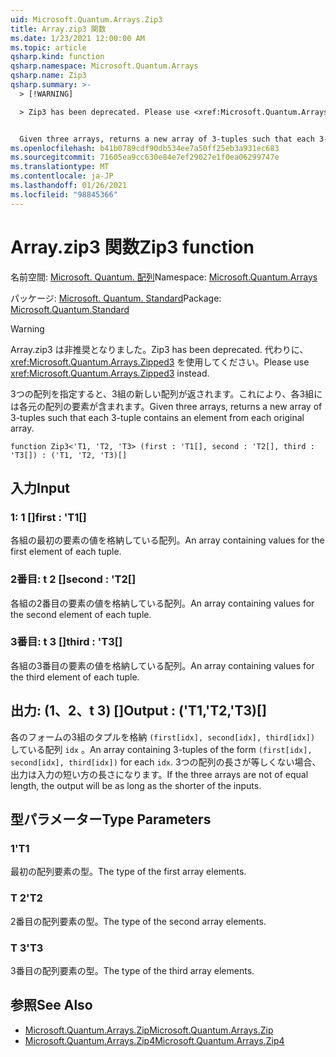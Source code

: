 ```yaml
---
uid: Microsoft.Quantum.Arrays.Zip3
title: Array.zip3 関数
ms.date: 1/23/2021 12:00:00 AM
ms.topic: article
qsharp.kind: function
qsharp.namespace: Microsoft.Quantum.Arrays
qsharp.name: Zip3
qsharp.summary: >-
  > [!WARNING]

  > Zip3 has been deprecated. Please use <xref:Microsoft.Quantum.Arrays.Zipped3> instead.


  Given three arrays, returns a new array of 3-tuples such that each 3-tuple contains an element from each original array.
ms.openlocfilehash: b41b0789cdf90db534ee7a50ff25eb3a931ec683
ms.sourcegitcommit: 71605ea9cc630e84e7ef29027e1f0ea06299747e
ms.translationtype: MT
ms.contentlocale: ja-JP
ms.lasthandoff: 01/26/2021
ms.locfileid: "98845366"
---
```

# <a name="zip3-function"></a><span data-ttu-id="41714-102">Array.zip3 関数</span><span class="sxs-lookup"><span data-stu-id="41714-102">Zip3 function</span></span>

<span data-ttu-id="41714-103">名前空間: [Microsoft. Quantum. 配列](xref:Microsoft.Quantum.Arrays)</span><span class="sxs-lookup"><span data-stu-id="41714-103">Namespace: [Microsoft.Quantum.Arrays](xref:Microsoft.Quantum.Arrays)</span></span>

<span data-ttu-id="41714-104">パッケージ: [Microsoft. Quantum. Standard](https://nuget.org/packages/Microsoft.Quantum.Standard)</span><span class="sxs-lookup"><span data-stu-id="41714-104">Package: [Microsoft.Quantum.Standard](https://nuget.org/packages/Microsoft.Quantum.Standard)</span></span>


> [!WARNING]
> <span data-ttu-id="41714-105">Array.zip3 は非推奨となりました。</span><span class="sxs-lookup"><span data-stu-id="41714-105">Zip3 has been deprecated.</span></span> <span data-ttu-id="41714-106">代わりに、<xref:Microsoft.Quantum.Arrays.Zipped3> を使用してください。</span><span class="sxs-lookup"><span data-stu-id="41714-106">Please use <xref:Microsoft.Quantum.Arrays.Zipped3> instead.</span></span>

<span data-ttu-id="41714-107">3つの配列を指定すると、3組の新しい配列が返されます。これにより、各3組には各元の配列の要素が含まれます。</span><span class="sxs-lookup"><span data-stu-id="41714-107">Given three arrays, returns a new array of 3-tuples such that each 3-tuple contains an element from each original array.</span></span>

```qsharp
function Zip3<'T1, 'T2, 'T3> (first : 'T1[], second : 'T2[], third : 'T3[]) : ('T1, 'T2, 'T3)[]
```


## <a name="input"></a><span data-ttu-id="41714-108">入力</span><span class="sxs-lookup"><span data-stu-id="41714-108">Input</span></span>

### <a name="first--t1"></a><span data-ttu-id="41714-109">1: 1 []</span><span class="sxs-lookup"><span data-stu-id="41714-109">first : 'T1[]</span></span>

<span data-ttu-id="41714-110">各組の最初の要素の値を格納している配列。</span><span class="sxs-lookup"><span data-stu-id="41714-110">An array containing values for the first element of each tuple.</span></span>


### <a name="second--t2"></a><span data-ttu-id="41714-111">2番目: t 2 []</span><span class="sxs-lookup"><span data-stu-id="41714-111">second : 'T2[]</span></span>

<span data-ttu-id="41714-112">各組の2番目の要素の値を格納している配列。</span><span class="sxs-lookup"><span data-stu-id="41714-112">An array containing values for the second element of each tuple.</span></span>


### <a name="third--t3"></a><span data-ttu-id="41714-113">3番目: t 3 []</span><span class="sxs-lookup"><span data-stu-id="41714-113">third : 'T3[]</span></span>

<span data-ttu-id="41714-114">各組の3番目の要素の値を格納している配列。</span><span class="sxs-lookup"><span data-stu-id="41714-114">An array containing values for the third element of each tuple.</span></span>



## <a name="output--t1t2t3"></a><span data-ttu-id="41714-115">出力: (1、2、t 3) []</span><span class="sxs-lookup"><span data-stu-id="41714-115">Output : ('T1,'T2,'T3)[]</span></span>

<span data-ttu-id="41714-116">各のフォームの3組のタプルを格納 `(first[idx], second[idx], third[idx])` している配列 `idx` 。</span><span class="sxs-lookup"><span data-stu-id="41714-116">An array containing 3-tuples of the form `(first[idx], second[idx], third[idx])` for each `idx`.</span></span> <span data-ttu-id="41714-117">3つの配列の長さが等しくない場合、出力は入力の短い方の長さになります。</span><span class="sxs-lookup"><span data-stu-id="41714-117">If the three arrays are not of equal length, the output will be as long as the shorter of the inputs.</span></span>

## <a name="type-parameters"></a><span data-ttu-id="41714-118">型パラメーター</span><span class="sxs-lookup"><span data-stu-id="41714-118">Type Parameters</span></span>

### <a name="t1"></a><span data-ttu-id="41714-119">1</span><span class="sxs-lookup"><span data-stu-id="41714-119">'T1</span></span>

<span data-ttu-id="41714-120">最初の配列要素の型。</span><span class="sxs-lookup"><span data-stu-id="41714-120">The type of the first array elements.</span></span>
### <a name="t2"></a><span data-ttu-id="41714-121">T 2</span><span class="sxs-lookup"><span data-stu-id="41714-121">'T2</span></span>

<span data-ttu-id="41714-122">2番目の配列要素の型。</span><span class="sxs-lookup"><span data-stu-id="41714-122">The type of the second array elements.</span></span>
### <a name="t3"></a><span data-ttu-id="41714-123">T 3</span><span class="sxs-lookup"><span data-stu-id="41714-123">'T3</span></span>

<span data-ttu-id="41714-124">3番目の配列要素の型。</span><span class="sxs-lookup"><span data-stu-id="41714-124">The type of the third array elements.</span></span>

## <a name="see-also"></a><span data-ttu-id="41714-125">参照</span><span class="sxs-lookup"><span data-stu-id="41714-125">See Also</span></span>

- [<span data-ttu-id="41714-126">Microsoft.Quantum.Arrays.Zip</span><span class="sxs-lookup"><span data-stu-id="41714-126">Microsoft.Quantum.Arrays.Zip</span></span>](xref:Microsoft.Quantum.Arrays.Zip)
- [<span data-ttu-id="41714-127">Microsoft.Quantum.Arrays.Zip4</span><span class="sxs-lookup"><span data-stu-id="41714-127">Microsoft.Quantum.Arrays.Zip4</span></span>](xref:Microsoft.Quantum.Arrays.Zip4)